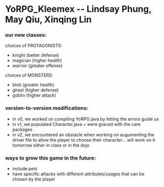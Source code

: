 # YoRPG_Kleemex -- Lindsay Phung, May Qiu, Xinqing Lin

### our new classes: 
choices of PROTAGONISTS:
- knight (better defense)
- magician (higher health)
- warrior (greater offense)


choices of MONSTERS: 
- blob (greater health)
- ghast (higher defense)
- goblin (higher attack)

### version-to-version modifications:
- in v0, we worked on compiling YoRPG.java by letting the errors guide us
- in v1, we populated Character.java + were graced with the care packages 
- in v2, we encountered an obstacle when working on augumenting the driver file to allow the player to choose their character... will work on it tomorrow either in class or in the dojo

### ways to grow this game in the future:
- include pets
- have specific attacks with different attributes/usages that can be chosen by the player
